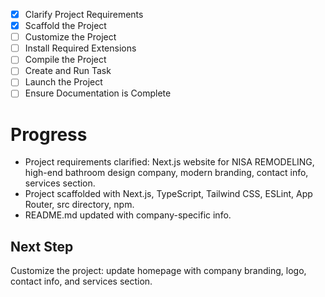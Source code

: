 - [x] Clarify Project Requirements
- [x] Scaffold the Project
- [ ] Customize the Project
- [ ] Install Required Extensions
- [ ] Compile the Project
- [ ] Create and Run Task
- [ ] Launch the Project
- [ ] Ensure Documentation is Complete

# Progress
- Project requirements clarified: Next.js website for NISA REMODELING, high-end bathroom design company, modern branding, contact info, services section.
- Project scaffolded with Next.js, TypeScript, Tailwind CSS, ESLint, App Router, src directory, npm.
- README.md updated with company-specific info.

## Next Step
Customize the project: update homepage with company branding, logo, contact info, and services section.

